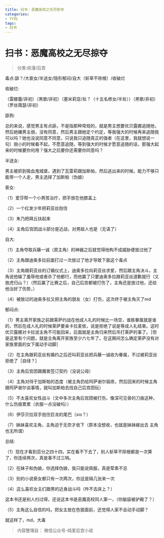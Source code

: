 ```yaml
---
title: 扫书：恶魔高校之无尽掠夺
categories:
- YY向
tags:
- 扫书
---
```

# 扫书：恶魔高校之无尽掠夺
> 分类:综漫/后宫

毒点:舔？/大亵女/半送女/隐形郁闷/自大（斩草不除根）/收破烂

收破烂:

（雷娜蕾/非初）（黑歌/非初）（塞米莉亚/处？（十五名修女/半处））（黑歌/非初）（罗丝薇瑟/非初）

舔狗:

总的来说，感觉男主有点舔，不是指那种常规的，就是男主想要优贝露娜追随他，然后她嫌男主弱，没有同意，然后男主跟她定个约定，等我强大的时候再来追随我可以吗？她也没说同意不同意，只说我只追随真正的强者（在这里，我就想说一句）弱小的时候看不起，不愿意追随，等到强大的时候才愿意追随的话，那强大起来的时候要你何用？强大之后要你还需要你同意吗？

半送女:

男主被抓到吸血鬼城堡，遇到了瓦雷莉跟加斯帕，然后逃出来的时候。能力不够只能带一个人走，男主选择了加斯帕（伪娘）

亵女:

（1）爱莎帮一个小男孩治疗，把手放在他膝盖上

（2）一个红发少年把莉亚丝抱住

（3）朱乃把拜丘扶起来

（4）主角后宫团战斗部分是近战，对男敌人也是（无语了）

自大:

（1）主角夺取兵藤一诚（原主角）的神器之后就觉得他构不成威胁便放过他了

（2）主角跟迪奥多拉前面打过一次放过了他才导致下面这个毒点

（3）主角跟莉亚丝的订婚仪式上，迪奥多拉向莉亚丝求爱，然后跟主角决斗，主角说他输了羞辱他或者杀了他都行，而他赢了只要迪奥多拉跟莉亚丝道歉就行（又放虎归山？）（然后赢了比赛之后，自己后宫都被打伤了，主角还是放过他，还给他治好了伤势，）

（4）被放过的迪奥多拉又把主角的朋友（女）打伤，这次终于被主角灭了md

郁闷点:

（1）男主离开家族之前跟莱萨约战在他成人礼的时候比一场空，谁胜眷属就是谁的，然后在成人礼的时候莱萨要亲卡拉麦依，说是拒绝了说是等成人礼结束。这时优贝露娜对卡拉说主角不可能回来，后面就是主角归来然后吊打莱萨的事了。［但是这里有个问题，就是主角离开家族至少六七年了。在这期间怎么确定莱萨没有对家族里面的女下属动手动脚］

（2）在主角跟莉亚丝有婚约之后还叫莉亚丝把兵藤一诚收为眷属，不过被莉亚丝拒绝了［自绿？］

（3）主角后宫团跟魔兽签订契约（没说公母）

（4）主角对待于加斯帕的态度（被主角扔给阿萨谢尔锻炼，然后回来的时候主角跟阿萨谢尔谈事情，就叫加斯帕去找自己后宫团玩）

（5）不太喜欢女性战斗（文中多次主角后宫团被打伤，像深可见骨的刀痕这种，什么伤痕累累（衣服一点没破吗））

（6）伊莎贝拉双手抱住巨龙的尾巴（xio？）

（7）妹妹喜欢主角，主角迫于无奈才收下（原本没想收，也就是妹妹嫁出去
主角也无所谓）

总结:

（1）现在才看到百分之四十四，实在看不下去了，别人斩草不除根都是一次算了，你连续两次，真是事不过三呐。

（2）在妹子和伪娘，你选择伪娘，我只能说佩服，真是荤素不忌

（3）别的小说亵女都只有一次两次，你这是隔几张来一次

（4）这么喜欢女主们跟男的近身战斗吗（咋不去床上？）

这本书还是别人扫过得，还说这本书是恶魔高校同人第一，（你脑袋被驴踢了？）

（5）主角这么自信的吗，把女主放在色狼面前，还觉得人家不会动手动脚？

就这样了，md，大毒


> 内容整理自： 微信公众号-纯爱后宫小说